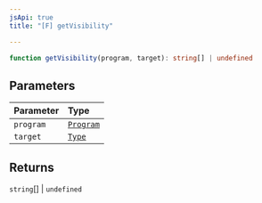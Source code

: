 ```yaml
---
jsApi: true
title: "[F] getVisibility"

---
```

```ts
function getVisibility(program, target): string[] | undefined
```

## Parameters

| Parameter | Type |
| :------ | :------ |
| `program` | [`Program`](../interfaces/Program.md) |
| `target` | [`Type`](../type-aliases/Type.md) |

## Returns

`string`[] \| `undefined`
